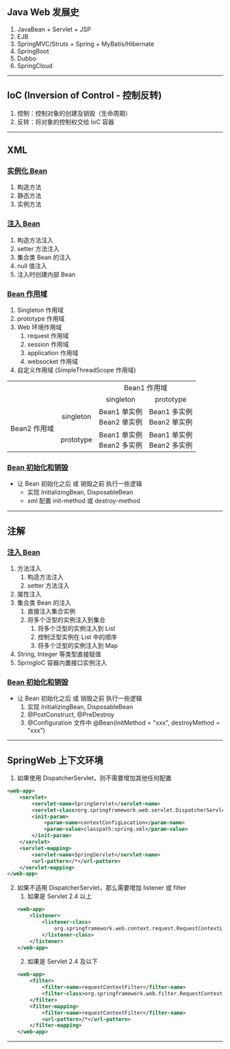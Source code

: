 ## Java Web 发展史
1. JavaBean + Servlet + JSP
2. EJB
3. SpringMVC/Struts + Spring + MyBatis/Hibernate
4. SpringBoot
5. Dubbo
6. SpringCloud
---
## IoC (Inversion of Control - 控制反转)
1. 控制：控制对象的创建及销毁（生命周期）
2. 反转：将对象的控制权交给 IoC 容器
---
## XML
### [实例化 Bean](./src/test/java/com/ljh/xml/InstantiateTest.java)
1. 构造方法
2. 静态方法
3. 实例方法
### [注入 Bean](./src/test/java/com/ljh/xml/InjectionTest.java)
1. 构造方法注入
2. setter 方法注入
3. 集合类 Bean 的注入
4. null 值注入
5. 注入时创建内部 Bean
### [Bean 作用域](./src/test/java/com/ljh/xml/ScopeTest.java)
1. Singleton 作用域
2. prototype 作用域
3. Web 环境作用域
    1. request 作用域
    2. session 作用域
    3. application 作用域
    4. websocket 作用域
4. 自定义作用域 (SimpleThreadScope 作用域)
<table>
    <tr>
        <td align="center" colspan="2" rowspan="2"></td>
        <td align="center" colspan="2">Bean1 作用域</td>
    </tr>
    <tr>
        <td align="center">singleton</td>
        <td align="center">prototype</td>
    </tr>
    <tr>
        <td align="center"  rowspan="2">Bean2 作用域</td>
        <td align="center">singleton</td>
        <td align="center">Bean1 单实例<br/>Bean2 单实例</td>
        <td align="center">Bean1 多实例<br/>Bean2 单实例</td>
    </tr>
    <tr>
        <td align="center">prototype</td>
        <td align="center">Bean1 单实例<br/>Bean2 多实例</td>
        <td align="center">Bean1 单实例<br/>Bean2 多实例</td>
    </tr>
</table>

### [Bean 初始化和销毁](./src/test/java/com/ljh/xml/InitDestroyTest.java)
- 让 Bean 初始化之后 或 销毁之前 执行一些逻辑
    - 实现 InitializingBean, DisposableBean
    - xml 配置 init-method 或 destroy-method
---
## 注解
### [注入 Bean](./src/test/java/com/ljh/annotation/InjectionTest.java)
1. 方法注入
    1. 构造方法注入
    2. setter 方法注入
2. 属性注入
3. 集合类 Bean 的注入
    1. 直接注入集合实例
    2. 将多个泛型的实例注入到集合
        1. 将多个泛型的实例注入到 List
        2. 控制泛型实例在 List 中的顺序
        3. 将多个泛型的实例注入到 Map
4. String, Integer 等类型直接赋值
5. SpringIoC 容器内置接口实例注入
### [Bean 初始化和销毁](./src/test/java/com/ljh/annotation/InitDestroyTest.java)
- 让 Bean 初始化之后 或 销毁之前 执行一些逻辑
    1. 实现 InitializingBean, DisposableBean
    2. @PostConstruct, @PreDestroy
    3. @Configuration 文件中 @Bean(initMethod = "xxx", destroyMethod = "xxx")
---
## SpringWeb 上下文环境
1. 如果使用 DispatcherServlet，则不需要增加其他任何配置
```xml
<web-app>
    <servlet>
        <servlet-name>SpringServlet</servlet-name>
        <servlet-class>org.springframework.web.servlet.DispatcherServlet</servlet-class>
        <init-param>
            <param-name>contextConfigLocation</param-name>
            <param-value>classpath:spring.xml</param-value>
        </init-param>
    </servlet>
    <servlet-mapping>
        <servlet-name>SpringServlet</servlet-name>
        <url-pattern>/*</url-pattern>
    </servlet-mapping>
</web-app>
```
2. 如果不适用 DispatcherServlet，那么需要增加 listener 或 filter
    1. 如果是 Servlet 2.4 以上
    ```xml
    <web-app>
        <listener>
            <listener-class>
                org.springframework.web.context.request.RequestContextListener
            </listener-class>
        </listener>
    </web-app>
    ```
    2. 如果是 Servlet 2.4 及以下
    ```xml
    <web-app>
        <filter>
            <filter-name>requestContextFilter</filter-name>
            <filter-class>org.springframework.web.filter.RequestContextFilter</filter-class>
        </filter>
        <filter-mapping>
            <filter-name>requestContextFilter</filter-name>
            <url-pattern>/*</url-pattern>
        </filter-mapping>
    </web-app>
    ```
---
